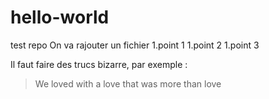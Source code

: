 # hello-world
test repo
On va rajouter un fichier
1.point 1
1.point 2
1.point 3

Il faut faire des trucs bizarre, par exemple :
> We loved with a love that was more than love


